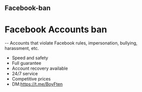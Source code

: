 ## Facebook-ban
# Facebook Accounts ban 
-- Accounts that violate Facebook rules, impersonation, bullying, harassment, etc. 
- Speed and safety 
- Full guarantee 
- Account recovery available
- 24/7 service 
- Competitive prices 
- DM:https://t.me/BoyFten 

 
 
